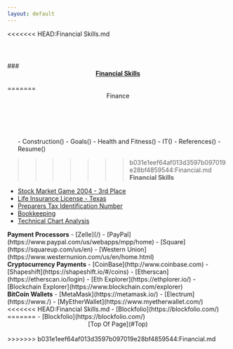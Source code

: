 ```yaml
---
layout: default
---
```

<<<<<<< HEAD:Financial Skills.md
<header></header>
<div id="top"
</div>
<section>
<div id="finance">
### <u><b><center>Financial Skills</u></b></center><br>
=======
<header>Finance</header><br>
<div id="financial">
<ul class="nav_menu">
- Construction()
- Goals()
- Health and Fitness()
- IT()
- References()
- Resume()<br>
</div>

>>>>>>> b031e1eef64af013d3597b097019e28bf4859544:Financial.md
<b>Financial Skills</b>
- [Stock Market Game 2004 - 3rd Place](https://www.stockmarketgame.org/)
- [Life Insurance License - Texas](https://txapps.texas.gov/NASApp/tdi/TdiARManager/)
- [Preparers Tax Identification Number](https://www.irs.gov/forms-pubs/about-publication-17)
- [Bookkeeping](https://en.wikipedia.org/wiki/Bookkeeping/)
- [Technical Chart Analysis](https://en.wikipedia.org/wiki/Technical_analysis)<br>
</div>
</section>
<section>
<div id="paymentprocessors">
<b>Payment Processors</b>
- [Zelle](/)
- [PayPal](https://www.paypal.com/us/webapps/mpp/home)
- [Square](https://squareup.com/us/en)
- [Western Union](https://www.westernunion.com/us/en/home.html)<br>
</div>
</section>
<section>
<div id="cryptopayments">
<b>Cryptocurrency Payments</b>
- [CoinBase](http://www.coinbase.com)
- [Shapeshift](https://shapeshift.io/#/coins)
- [Etherscan](https://etherscan.io/login)
- [Eth Explorer](https://ethplorer.io/)
- [Blockchain Explorer](https://www.blockchain.com/explorer)<br>
</div>
</section>
<section>
<div id="wallets">
<b>BitCoin Wallets</b>
- [MetaMask](https://metamask.io/)
- [Electrum](https://www./)
- [MyEtherWallet](https://www.myetherwallet.com/)
<<<<<<< HEAD:Financial Skills.md
- [Blockfolio](https://blockfolio.com/)
</div>
</section>
<footer></footer>
=======
- [Blockfolio](https://blockfolio.com/)<br>

<footer><center>[Top Of Page](#Top)</center><br></footer>
>>>>>>> b031e1eef64af013d3597b097019e28bf4859544:Financial.md
